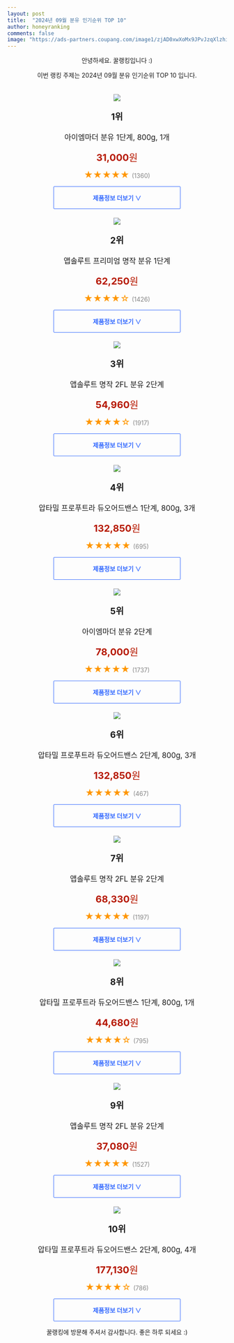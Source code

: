 ```yaml
---
layout: post
title:  "2024년 09월 분유 인기순위 TOP 10"
author: honeyranking
comments: false
image: "https://ads-partners.coupang.com/image1/zjAD0xwXoMx9JPvJzqXlzhi0fiVFJZO-9EMbKFwyEvqWnfNctAvs-yrvqv3nWkIzap5dcIq1mZaPId7MqKUxZhEOnLphLCCo97S8uct2dfKagPjaWSbXTGY75Mh7Ig4FIHQUfWWQ20P6Dd04Zfl0phXkKvWHhamvF1AvXm2CXLwlnVA8a79MBz2sjqElWa1JEwPsZzGNPhKDQUAw6VWAtABrTi8zMmlxieK953wvRGw73eZLCQSMRVVtKx87bHSzGzNwAfU188PUgZzWoi139s1Q6w97B6BNiXUBbqnfl7xA5Yc4OnIHXVWz_hlwS0O2"
---
```

<p style="text-align: center;">안녕하세요. 꿀랭킹입니다 :)</p>
<p style="text-align: center;">이번 랭킹 주제는 2024년 09월 분유 인기순위 TOP 10 입니다.</p><center><img src="https://ads-partners.coupang.com/image1/zjAD0xwXoMx9JPvJzqXlzhi0fiVFJZO-9EMbKFwyEvqWnfNctAvs-yrvqv3nWkIzap5dcIq1mZaPId7MqKUxZhEOnLphLCCo97S8uct2dfKagPjaWSbXTGY75Mh7Ig4FIHQUfWWQ20P6Dd04Zfl0phXkKvWHhamvF1AvXm2CXLwlnVA8a79MBz2sjqElWa1JEwPsZzGNPhKDQUAw6VWAtABrTi8zMmlxieK953wvRGw73eZLCQSMRVVtKx87bHSzGzNwAfU188PUgZzWoi139s1Q6w97B6BNiXUBbqnfl7xA5Yc4OnIHXVWz_hlwS0O2" style="margin-top:20px" /></center><p style="text-align: center; font-size: 20px"><b>1위</b></p><p style="text-align: center; font-size: 17px">아이엠마더 분유 1단계, 800g, 1개</p><p style="text-align: center;"><span style="color: #b61800; font-size: 22px;"><b>31,000</b>원</span></p><p style="text-align: center;"><span style="color: #ff9600; font-size: 20px;">★★★★★ </span><span style="color: #878787;">(1360)</span></p><center><a href="https://link.coupang.com/re/AFFSDP?lptag=AF3899140&subid=honeyrank&pageKey=7047433861&itemId=10491052263&vendorItemId=84612405301&traceid=V0-153-8c737a186c5f7493&clickBeacon=ba9611d0-7444-11ef-8322-a531b7b7c1c4%7E3&requestid=20240917010000850041758270&token=31850C%7CMIXED"><div style="font-size: 14px; display: inline-block; padding: 15px 90px; color: #346aff; border-radius: 2px; border: 1px solid #346aff; cursor: pointer;"><b>제품정보 더보기 &or;</b></div></a></center><center><img src="https://ads-partners.coupang.com/image1/2TwhtP7S0QXM9Atz2clXJxF_bZ_bOw5Z6WxqohX7xNgJkOXXPPuNCMyNu8u4FdpDBhq02dhyZu3e9WZggh8MxRsULfRRVTijmhKa_F36zWi8q1nA1agvLJqttrVQMRQLO7TLjj2giCdqG9amDSaGekq9kfbZNWwTFKs6AiYy1taYhU66RPobg7bm8aT-HTJJtPWcg5eeB-9pGEvETWyo0y9X29M1fFxy-B-h5WdsUhWGU6PCBL9UcKzYaOGCjGkTiRYbm02u8-dJU9KNyk54rWkT5zbTdcSrKVnD8Q==" style="margin-top:20px" /></center><p style="text-align: center; font-size: 20px"><b>2위</b></p><p style="text-align: center; font-size: 17px">앱솔루트 프리미엄 명작 분유 1단계</p><p style="text-align: center;"><span style="color: #b61800; font-size: 22px;"><b>62,250</b>원</span></p><p style="text-align: center;"><span style="color: #ff9600; font-size: 20px;">★★★★☆ </span><span style="color: #878787;">(1426)</span></p><center><a href="https://link.coupang.com/re/AFFSDP?lptag=AF3899140&subid=honeyrank&pageKey=6113139428&itemId=21036360882&vendorItemId=78809898519&traceid=V0-153-fc79a558e92d0193&requestid=20240917010000850041758270&token=31850C%7CMIXED"><div style="font-size: 14px; display: inline-block; padding: 15px 90px; color: #346aff; border-radius: 2px; border: 1px solid #346aff; cursor: pointer;"><b>제품정보 더보기 &or;</b></div></a></center><center><img src="https://ads-partners.coupang.com/image1/BcVnkfD0ur0rj7akBTwOIUB1G2xwxOm97Oi3hTs5wW93iQGjFONfhFWMeeOblpdqN_PIIMNm-OxVDcSrQNDAFfpFqYMWFD-quweI-w9l6uLfQd3-V32SP279U2wRC8ASaAlWrdA0fiv0xBXU4q5v90DtyFLymMAel_ipueZtOvN9IIZwzmUf9Hifri6UD0FEWs2F74nqVtkVV5dHc4wiKUH66JKwTetdqO9UdK9yzRdSyI3Z-sFmAQ76Pnup0zWG-Y-Hr3Ldbt5n4PHDK7dkLzju_uPnBLtYnMQ=" style="margin-top:20px" /></center><p style="text-align: center; font-size: 20px"><b>3위</b></p><p style="text-align: center; font-size: 17px">앱솔루트 명작 2FL 분유 2단계</p><p style="text-align: center;"><span style="color: #b61800; font-size: 22px;"><b>54,960</b>원</span></p><p style="text-align: center;"><span style="color: #ff9600; font-size: 20px;">★★★★☆ </span><span style="color: #878787;">(1917)</span></p><center><a href="https://link.coupang.com/re/AFFSDP?lptag=AF3899140&subid=honeyrank&pageKey=7308156780&itemId=11615060339&vendorItemId=78889733722&traceid=V0-153-c5f97f1f83f649b2&requestid=20240917010000850041758270&token=31850C%7CMIXED"><div style="font-size: 14px; display: inline-block; padding: 15px 90px; color: #346aff; border-radius: 2px; border: 1px solid #346aff; cursor: pointer;"><b>제품정보 더보기 &or;</b></div></a></center><center><img src="https://ads-partners.coupang.com/image1/G-AIgLmUYIzRT-06G-v9vzkUA0qRlLYO2EfqjvzdHnPuRxkfGrS2H--tEWBL_aPyqyqN2uwReznIPT3frPbyBVWsycRm0NtkKdz3a8_hQpRr1HPhv1dAdnyFyGl1pQevw5Kr7p7fwEMLcGQ3WOXgnQRyXBjLuHjogr6sQ1B2E6ry7U4AYfxALGm0Jy4kl9jhT6XCm5AX19T-LsZY23eeJ1NCyujYECXOMHdpHVoBn6XSlSoGoyhac6Z4JiIaCu_dulYpe6JGPDbtpHEYHCuQ26jNN4ZoV-o=" style="margin-top:20px" /></center><p style="text-align: center; font-size: 20px"><b>4위</b></p><p style="text-align: center; font-size: 17px">압타밀 프로푸트라 듀오어드밴스 1단계, 800g, 3개</p><p style="text-align: center;"><span style="color: #b61800; font-size: 22px;"><b>132,850</b>원</span></p><p style="text-align: center;"><span style="color: #ff9600; font-size: 20px;">★★★★★ </span><span style="color: #878787;">(695)</span></p><center><a href="https://link.coupang.com/re/AFFSDP?lptag=AF3899140&subid=honeyrank&pageKey=7116177395&itemId=17804673632&vendorItemId=84968713486&traceid=V0-153-dbee3cffd7bc09cb&clickBeacon=ba9638e0-7444-11ef-8f6c-c285dabcc847%7E3&requestid=20240917010000850041758270&token=31850C%7CMIXED"><div style="font-size: 14px; display: inline-block; padding: 15px 90px; color: #346aff; border-radius: 2px; border: 1px solid #346aff; cursor: pointer;"><b>제품정보 더보기 &or;</b></div></a></center><center><img src="https://ads-partners.coupang.com/image1/gY2zE3xCoWG5imaagQzMW0xHc0ZR9JcpCU0rs9o6EaY93L59eEwOTHl7JTfybiVDgBQIpmXskCPNVDC9VMdYv46YaCGbsNtl3ad-jXmC8Bt4AYS2StixqraMoTt42KZJyIzvYyWYF324Pt0r5uYxY1ZDDmZ8tMBwhTvM4JohAZ7LGoRQNq9nJYB3SHEjfJylB4nPmLPriZggANon_Drd4EA83aiNnsL7UOQJawOPXC--lXUGq414FlLQ-rA2LPscD6OfzDoyCTd9e0VdLUaAudZb-ho2n9BYk4HRrA==" style="margin-top:20px" /></center><p style="text-align: center; font-size: 20px"><b>5위</b></p><p style="text-align: center; font-size: 17px">아이엠마더 분유 2단계</p><p style="text-align: center;"><span style="color: #b61800; font-size: 22px;"><b>78,000</b>원</span></p><p style="text-align: center;"><span style="color: #ff9600; font-size: 20px;">★★★★★ </span><span style="color: #878787;">(1737)</span></p><center><a href="https://link.coupang.com/re/AFFSDP?lptag=AF3899140&subid=honeyrank&pageKey=7510979433&itemId=19680026937&vendorItemId=86785422054&traceid=V0-153-0cc18d74a03f7293&requestid=20240917010000850041758270&token=31850C%7CMIXED"><div style="font-size: 14px; display: inline-block; padding: 15px 90px; color: #346aff; border-radius: 2px; border: 1px solid #346aff; cursor: pointer;"><b>제품정보 더보기 &or;</b></div></a></center><center><img src="https://ads-partners.coupang.com/image1/XANN3n89EV2UOdtFXEgxTBHSQA1DxwiwhZtpCEP_Z1cdJinIB-c2pChQt96q1mLDCaoWzT6JLl0e169sh1TSuT31HIGClID8O7g0-u9jYr-Mp7tjY7ZpyGuDSv4VOgeDH3pcA_-uN0K4BHRbRUaBXehzPMlAQCMz7cRZT-uOqzESkrocHMZzDiiU7bys5yFcyhCAwkqiv6WTDOXhqcjOpNhvBT14-ci8U_C3fm-ZYYMLWEqzzF3zQm0eVC_OF4Qyyeo_FrLUo2tfuNK4K0N9uRG7_4B9Z9Y=" style="margin-top:20px" /></center><p style="text-align: center; font-size: 20px"><b>6위</b></p><p style="text-align: center; font-size: 17px">압타밀 프로푸트라 듀오어드밴스 2단계, 800g, 3개</p><p style="text-align: center;"><span style="color: #b61800; font-size: 22px;"><b>132,850</b>원</span></p><p style="text-align: center;"><span style="color: #ff9600; font-size: 20px;">★★★★★ </span><span style="color: #878787;">(467)</span></p><center><a href="https://link.coupang.com/re/AFFSDP?lptag=AF3899140&subid=honeyrank&pageKey=7107773095&itemId=17759603122&vendorItemId=84923933268&traceid=V0-153-e7e0602c7e36fe32&clickBeacon=ba9638e0-7444-11ef-9d17-111bfac42f7b%7E3&requestid=20240917010000850041758270&token=31850C%7CMIXED"><div style="font-size: 14px; display: inline-block; padding: 15px 90px; color: #346aff; border-radius: 2px; border: 1px solid #346aff; cursor: pointer;"><b>제품정보 더보기 &or;</b></div></a></center><center><img src="https://ads-partners.coupang.com/image1/ic0ArpMDHSoDQ8EdieADqlupgs7RHhDEjvHArortLv8TGaas5DuI7HnrcPvWAo4HR2M1eoRQs3fMawUExKw9ChOmc_vtZUtsjQ8w2t-6xNWADnLCyV9oZfWB38hAdtQy9lWi0iuBFdHki-QtcnGOUBomVu6ydc_ZZMjZO-ELuL06iDsEivVPtxmZhESTL_5aDdEqr3f2l-iqXflDc36ZAPiCm4R-UH5D0cgcIijDEzNIdiMFZ2Wo4wQ3ucUdC__pvQaXmPbYK936QhkfOazwP_KidZ9lGKomHQI5xA==" style="margin-top:20px" /></center><p style="text-align: center; font-size: 20px"><b>7위</b></p><p style="text-align: center; font-size: 17px">앱솔루트 명작 2FL 분유 2단계</p><p style="text-align: center;"><span style="color: #b61800; font-size: 22px;"><b>68,330</b>원</span></p><p style="text-align: center;"><span style="color: #ff9600; font-size: 20px;">★★★★★ </span><span style="color: #878787;">(1197)</span></p><center><a href="https://link.coupang.com/re/AFFSDP?lptag=AF3899140&subid=honeyrank&pageKey=7308156780&itemId=18716589302&vendorItemId=84191425745&traceid=V0-153-c5f97f1f83f649b2&requestid=20240917010000850041758270&token=31850C%7CMIXED"><div style="font-size: 14px; display: inline-block; padding: 15px 90px; color: #346aff; border-radius: 2px; border: 1px solid #346aff; cursor: pointer;"><b>제품정보 더보기 &or;</b></div></a></center><center><img src="https://ads-partners.coupang.com/image1/EVOjEVSCeQeHDM_jEfbeUTVOcKsNGKMiNQTlcwCo0WxYY2xki3Ba7V8-SN1BmarF5N6-P_Tg3URA11aADutyYlusVNDnfY778weLaiVFSMz0WbLJCyFvz7gJVKV2WEaUFHrZAYtXofjgeUFbhVIIqvQKFGxKy5_45Td7LQ291XqwNxVlguVv8F4sc-GZDqUeQMtEPlveutxWi5GVmgKuD28uVxFLk_olZUwI9hX2jVLdcjR_zyRP5F2xBKaDtLHgD_SWlXRjG41_1yb-vJ46gB_X0iTQ_wnD" style="margin-top:20px" /></center><p style="text-align: center; font-size: 20px"><b>8위</b></p><p style="text-align: center; font-size: 17px">압타밀 프로푸트라 듀오어드밴스 1단계, 800g, 1개</p><p style="text-align: center;"><span style="color: #b61800; font-size: 22px;"><b>44,680</b>원</span></p><p style="text-align: center;"><span style="color: #ff9600; font-size: 20px;">★★★★☆ </span><span style="color: #878787;">(795)</span></p><center><a href="https://link.coupang.com/re/AFFSDP?lptag=AF3899140&subid=honeyrank&pageKey=7116177395&itemId=17804673630&vendorItemId=84968713450&traceid=V0-153-dbee3cffd7bc09cb&clickBeacon=ba9638e0-7444-11ef-93e6-eb3c2753f982%7E3&requestid=20240917010000850041758270&token=31850C%7CMIXED"><div style="font-size: 14px; display: inline-block; padding: 15px 90px; color: #346aff; border-radius: 2px; border: 1px solid #346aff; cursor: pointer;"><b>제품정보 더보기 &or;</b></div></a></center><center><img src="https://ads-partners.coupang.com/image1/vLPFk_kPxJHlhTSnvKL_QFwPioJjHU5wkFsGWx3vnK12aJVoRjwqfy3kWszDH_sj-b2kTBh5PFYS9R9LqW9MuqzSAU6qq5r6MKaZisHPrcBol8d4rAyEpS6dgOKdzr22YjjdPhljIP0uaIkB8guqpAitnnQdc5UBRs0CLExdoH0hH4FHT6K2KL5jviyk4EKsG8_ysCAozmkCFcEsb7B6h45cvlrMTMRFm2EazTeGa5Zxx8YiN_i03uvPHRUEdMxUXic4dzVitbmWNxBmH5IHBMoy2mFGj8E2PjOfJQ==" style="margin-top:20px" /></center><p style="text-align: center; font-size: 20px"><b>9위</b></p><p style="text-align: center; font-size: 17px">앱솔루트 명작 2FL 분유 2단계</p><p style="text-align: center;"><span style="color: #b61800; font-size: 22px;"><b>37,080</b>원</span></p><p style="text-align: center;"><span style="color: #ff9600; font-size: 20px;">★★★★★ </span><span style="color: #878787;">(1527)</span></p><center><a href="https://link.coupang.com/re/AFFSDP?lptag=AF3899140&subid=honeyrank&pageKey=7308156780&itemId=18716584297&vendorItemId=84191425171&traceid=V0-153-c5f97f1f83f649b2&requestid=20240917010000850041758270&token=31850C%7CMIXED"><div style="font-size: 14px; display: inline-block; padding: 15px 90px; color: #346aff; border-radius: 2px; border: 1px solid #346aff; cursor: pointer;"><b>제품정보 더보기 &or;</b></div></a></center><center><img src="https://ads-partners.coupang.com/image1/_aGU4IMnhwQVtvv4_T_MJU-VrOUaAql0OH3l5QHXgBREHgkbTQyrsp0wxCRd4HZWOhFcg_ItwGpP_1xQ97ghGdx4j_5TEMydq3XN10wnXtLLgN1-r6zm5Zcbn6bIUoqk3E5pwHVdXxaLrTkK7Eo-Bx1zUq4RRXxneDccZWItwRBjpaIDoJl-f9LIBqXpufXX0aegKG2StdQbSDVAcPNL1A4L_qPzdeJ2E7eYyO3BL_-q04zctfny3JtltiOM0kJJchYTg7i7aIpe-kILa3csQ-FruYo0hbk=" style="margin-top:20px" /></center><p style="text-align: center; font-size: 20px"><b>10위</b></p><p style="text-align: center; font-size: 17px">압타밀 프로푸트라 듀오어드밴스 2단계, 800g, 4개</p><p style="text-align: center;"><span style="color: #b61800; font-size: 22px;"><b>177,130</b>원</span></p><p style="text-align: center;"><span style="color: #ff9600; font-size: 20px;">★★★★☆ </span><span style="color: #878787;">(786)</span></p><center><a href="https://link.coupang.com/re/AFFSDP?lptag=AF3899140&subid=honeyrank&pageKey=7107773095&itemId=17759603121&vendorItemId=84923933154&traceid=V0-153-e7e0602c7e36fe32&clickBeacon=ba9638e0-7444-11ef-8b1f-e7308fe0a210%7E3&requestid=20240917010000850041758270&token=31850C%7CMIXED"><div style="font-size: 14px; display: inline-block; padding: 15px 90px; color: #346aff; border-radius: 2px; border: 1px solid #346aff; cursor: pointer;"><b>제품정보 더보기 &or;</b></div></a></center><p style="text-align: center;">꿀랭킹에 방문해 주셔서 감사합니다. 좋은 하루 되세요 :)</p>